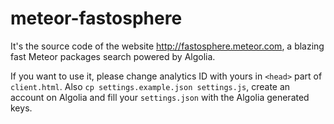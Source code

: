 meteor-fastosphere
==================

It's the source code of the website http://fastosphere.meteor.com, a blazing fast Meteor packages search powered by Algolia.

If you want to use it, please change analytics ID with yours in `<head>` part of `client.html`. Also `cp settings.example.json settings.js`, create an account on Algolia and fill your `settings.json` with the Algolia generated keys.
